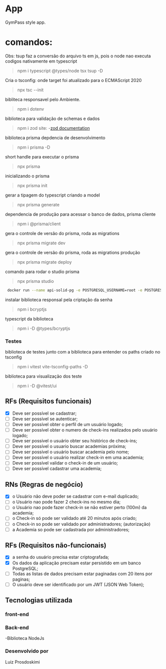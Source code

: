 # App

GymPass style app.

# comandos:
Obs: tsup faz a conversão do arquivo ts em js, pois o node nao executa codigos nativamente em typescript
> npm i typescript @types/node tsx tsup -D

Cria o tsconfig: onde target foi atualizado para o ECMAScript 2020
> npx tsc --init

bibliteca responsavel pelo Ambiente.
> npm i dotenv

biblioteca para validação de schemas e dados
> npm i zod
site: -[zod documentation](https://zod.dev/)

biblioteca prisma depdencia de desenvolvimento
> npm i prisma -D

short handle para executar o prisma
> npx prisma

inicializando o prisma
> npx prisma init

gerar a tipagem do typescript criando a model
> npx prisma generate

dependencia de produção para acessar o banco de dados, prisma cliente
> npm i @prisma/client

gera o controle de versão do prisma, roda as migrations
> npx prisma migrate dev

gera o controle de versão do prisma, roda as migrations produção
> npx prisma migrate deploy

comando para rodar o studio prisma
> npx prisma studio

```sh
 docker run --name api-solid-pg -e POSTGRESQL_USERNAME=root -e POSTGRESQL_PASSWORD=root1234 -e POSTGRESQL_DATABASE=apisolid -p 5432:5432 bitnami/postgresql
 ```
 instalar biblioteca responsal pela criptação da senha
> npm i bcryptjs

typescript da biblioteca 
> npm i -D @types/bcryptjs

### Testes
biblioteca de testes junto com a biblioteca para entender os paths criado no tsconfig
> npm i vitest vite-tsconfig-paths -D

biblioteca para visualização dos teste
> npm i -D @vitest/ui

## RFs (Requisitos funcionais)

- [x] Deve ser possível se cadastrar;
- [ ] Deve ser possível se autenticar;
- [ ] Deve ser possível obter o perfil de um usuário logado;
- [ ] Deve ser possível obter o numero de check-ins realizados pelo usuário logado;
- [ ] Deve ser possível o usuário obter seu histórico de check-ins;
- [ ] Deve ser possível o usuario buscar academias próxima;
- [ ] Deve ser possível o usuário buscar academia pelo nome;
- [ ] Deve ser possível o usuário realizar check-in em uma academia;
- [ ] Deve ser possível validar o check-in de um usuário;
- [ ] Deve ser possível cadastrar uma academia;

## RNs (Regras de negócio)

- [x] o Usuário não deve poder se cadastrar com e-mail duplicado;
- [ ] o Usuário nao pode fazer 2 check-ins no mesmo dia;
- [ ] o Usuário nao pode fazer check-in se não estiver perto (100m) da academia;
- [ ] o Check-in só pode ser validado até 20 minutos após criado;
- [ ] o Check-in so pode ser validado por administradores; (autorização)
- [ ] a Academia so pode ser cadastrada por administradores;

## RFs (Requisitos não-funcionais)

- [x] a senha do usuário precisa estar criptografada;
- [x] Os dados da aplicação precisam estar persistido em um banco PostgreSQL;
- [ ] Todas as listas de dados precisam estar paginadas com 20 itens por paginas;
- [ ] O usuário deve ser identificado por um JWT (JSON Web Token);

## Tecnologias utilizada

### front-end

### Back-end

-Biblioteca  NodeJs

### Desenvolvido por

Luiz Prosdoskimi
